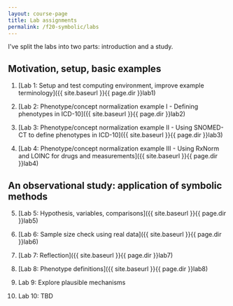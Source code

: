 ```yaml
---
layout: course-page
title: Lab assignments
permalink: /f20-symbolic/labs
---
```


I've split the labs into two parts: introduction and a study.

## Motivation, setup, basic examples

1. [Lab 1: Setup and test computing environment, improve example terminology]({{ site.baseurl }}{{ page.dir }}lab1)

2. [Lab 2: Phenotype/concept normalization example I - Defining phenotypes in ICD-10]({{ site.baseurl }}{{ page.dir }}lab2)

3. [Lab 3: Phenotype/concept normalization example II - Using SNOMED-CT to define phenotypes in ICD-10]({{ site.baseurl }}{{ page.dir }}lab3)

4. [Lab 4: Phenotype/concept normalization example III - Using RxNorm and LOINC for drugs and measurements]({{ site.baseurl }}{{ page.dir }}lab4)

## An observational study: application of symbolic methods

5. [Lab 5: Hypothesis, variables, comparisons]({{ site.baseurl }}{{ page.dir }}lab5)

6. [Lab 6: Sample size check using real data]({{ site.baseurl }}{{ page.dir }}lab6)

7. [Lab 7: Reflection]({{ site.baseurl }}{{ page.dir }}lab7)

8. [Lab 8: Phenotype definitions]({{ site.baseurl }}{{ page.dir }}lab8)

9. Lab 9: Explore plausible mechanisms
<!-- [Lab 9: Plausible biological mechanisms]({{ site.baseurl }}{{ page.dir }}lab9) -->

10. Lab 10: TBD
<!-- [Lab 10: TBD]({{ site.baseurl }}{{ page.dir }}lab10) -->
